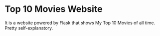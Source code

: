 # Top 10 Movies Website

It is a website powered by Flask that shows My Top 10 Movies of all time. Pretty self-explanatory.
